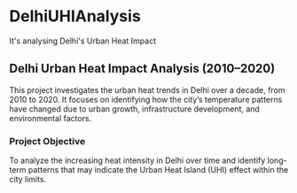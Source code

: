 # DelhiUHIAnalysis
It's analysing Delhi's Urban Heat Impact

## Delhi Urban Heat Impact Analysis (2010–2020)

This project investigates the urban heat trends in Delhi over a decade, from 2010 to 2020. It focuses on identifying how the city’s temperature patterns have changed due to urban growth, infrastructure development, and environmental factors.

### Project Objective

To analyze the increasing heat intensity in Delhi over time and identify long-term patterns that may indicate the Urban Heat Island (UHI) effect within the city limits.

